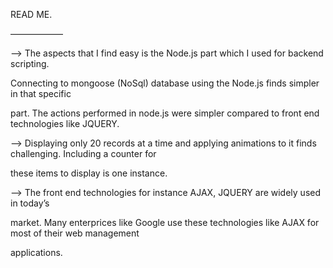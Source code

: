 READ ME.

——————

—> The aspects that I find easy is the Node.js part which I used for backend scripting. 

   Connecting to mongoose (NoSql) database using the Node.js finds simpler in that specific

   part. The actions performed in node.js were simpler compared to front end technologies like JQUERY. 

—> Displaying only 20 records at a time and applying animations to it finds challenging. Including a counter for 
   
   these items to display is one instance. 

—> The front end technologies for instance AJAX, JQUERY are widely used in today’s

   market. Many enterprices like Google use these technologies like AJAX for most of their web management

   applications.